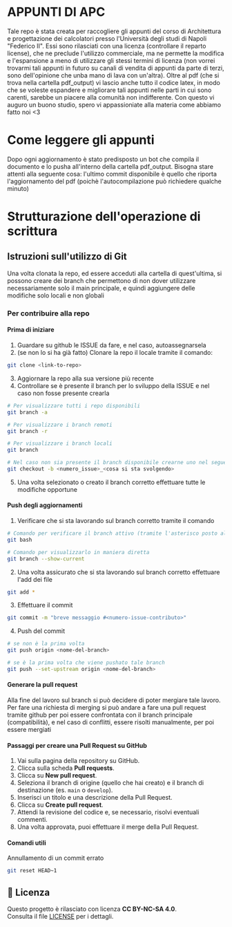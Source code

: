 # APPUNTI DI APC
Tale repo è stata creata per raccogliere gli appunti del corso di Architettura e progettazione dei calcolatori presso l'Università degli studi di Napoli "Federico II". Essi sono rilasciati con una licenza (controllare il reparto license), che ne preclude l'utilizzo commerciale, ma ne permette la modifica e l'espansione a meno di utilizzare gli stessi termini di licenza (non vorrei trovarmi tali appunti in futuro su canali di vendita di appunti da parte di terzi, sono dell'opinione che unba mano di lava con un'altra). Oltre al pdf (che si trova nella cartella pdf_output) vi lascio anche tutto il codice latex, in modo che se voleste espandere e migliorare tali appunti nelle parti in cui sono carenti, sarebbe un piacere alla comunità non indifferente. Con questo vi auguro un buono studio, spero vi appassioniate alla materia come abbiamo fatto noi <3 

# Come leggere gli appunti
Dopo ogni aggiornamento è stato predisposto un bot che compila il documento e lo pusha all'interno della cartella pdf_output. Bisogna stare attenti alla seguente cosa:
l'ultimo commit disponibile è quello che riporta l'aggiornamento del pdf (poichè l'autocompilazione può richiedere qualche minuto)

# Strutturazione dell'operazione di scrittura
## Istruzioni sull'utilizzo di Git
Una volta clonata la repo, ed essere acceduti alla cartella di quest'ultima, si possono creare dei branch che permettono di non dover utilizzare necessariamente solo il main principale, e quindi aggiungere delle modifiche solo locali e non globali

### **Per contribuire alla repo**
#### **Prima di iniziare**
1. Guardare su github le ISSUE da fare, e nel caso, autoassegnarsela
2. (se non lo si ha già fatto) Clonare la repo il locale tramite il comando:
```bash
git clone <link-to-repo>
```
3. Aggiornare la repo alla sua versione più recente
4. Controllare se è presente il branch per lo sviluppo della ISSUE e nel caso non fosse presente crearla
```bash
# Per visualizzare tutti i repo disponibili
git branch -a

# Per visualizzare i branch remoti
git branch -r

# Per visualizzare i branch locali
git branch

# Nel caso non sia presente il branch disponibile crearne uno nel seguente formato
git checkout -b <numero_issue>_<cosa si sta svolgendo>
```
5. Una volta selezionato o creato il branch corretto effettuare tutte le modifiche opportune

#### **Push degli aggiornamenti**
1. Verificare che si sta lavorando sul branch corretto tramite il comando
```bash
# Comando per verificare il branch attivo (tramite l'asterisco posto alla sinistra del branch attivo)
git bash

# Comando per visualizzarlo in maniera diretta
git branch --show-current
```
2. Una volta assicurato che si sta lavorando sul branch corretto effettuare l'add dei file
```bash
git add *
```
3. Effettuare il commit
```bash
git commit -m "breve messaggio #<numero-issue-contributo>"
```
4. Push del commit
```bash
# se non è la prima volta
git push origin <nome-del-branch>

# se è la prima volta che viene pushato tale branch
git push --set-upstream origin <nome-del-branch>
```

#### **Generare la pull request**
Alla fine del lavoro sul branch si può decidere di poter mergiare tale lavoro. Per fare una richiesta di merging si può andare a fare una pull request tramite github per poi essere confrontata con il branch principale (compatibilità), e nel caso di conflitti, essere risolti manualmente, per poi essere mergiati

#### **Passaggi per creare una Pull Request su GitHub**
1. Vai sulla pagina della repository su GitHub.
2. Clicca sulla scheda **Pull requests**.
3. Clicca su **New pull request**.
4. Seleziona il branch di origine (quello che hai creato) e il branch di destinazione (es. `main` o `develop`).
5. Inserisci un titolo e una descrizione della Pull Request.
6. Clicca su **Create pull request**.
7. Attendi la revisione del codice e, se necessario, risolvi eventuali commenti.
8. Una volta approvata, puoi effettuare il merge della Pull Request.

#### **Comandi utili**
Annullamento di un commit errato
```bash
git reset HEAD~1
```
## 📘 Licenza
Questo progetto è rilasciato con licenza **CC BY-NC-SA 4.0**.  
Consulta il file [LICENSE](./LICENSE.md) per i dettagli.

